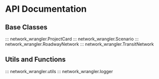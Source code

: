 # API Documentation

## Base Classes

::: network_wrangler.ProjectCard
::: network_wrangler.Scenario
::: network_wrangler.RoadwayNetwork
::: network_wrangler.TransitNetwork

## Utils and Functions

::: network_wrangler.utils
::: network_wrangler.logger
